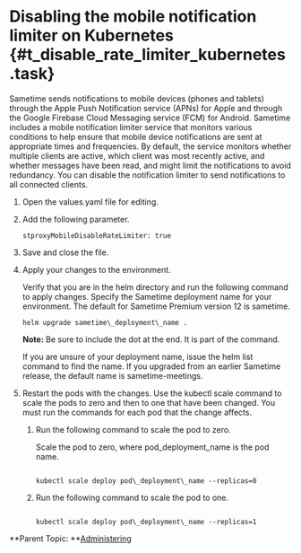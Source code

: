 # Disabling the mobile notification limiter on Kubernetes {#t_disable_rate_limiter_kubernetes .task}

Sametime sends notifications to mobile devices \(phones and tablets\) through the Apple Push Notification service \(APNs\) for Apple and through the Google Firebase Cloud Messaging service \(FCM\) for Android. Sametime includes a mobile notification limiter service that monitors various conditions to help ensure that mobile device notifications are sent at appropriate times and frequencies. By default, the service monitors whether multiple clients are active, which client was most recently active, and whether messages have been read, and might limit the notifications to avoid redundancy. You can disable the notification limiter to send notifications to all connected clients.

1.  Open the values.yaml file for editing.

2.  Add the following parameter.

    ``` {#codeblock_rrl_n23_hxb}
    stproxyMobileDisableRateLimiter: true
    ```

3.  Save and close the file.

4.  Apply your changes to the environment.

    Verify that you are in the helm directory and run the following command to apply changes. Specify the Sametime deployment name for your environment. The default for Sametime Premium version 12 is sametime.

    ``` {#codeblock_iyn_51d_d5b}
    helm upgrade sametime\_deployment\_name .
    ```

    **Note:** Be sure to include the dot at the end. It is part of the command.

    If you are unsure of your deployment name, issue the helm list command to find the name. If you upgraded from an earlier Sametime release, the default name is sametime-meetings.

5.  Restart the pods with the changes. Use the kubectl scale command to scale the pods to zero and then to one that have been changed. You must run the commands for each pod that the change affects.

    1.  Run the following command to scale the pod to zero.

        Scale the pod to zero, where pod\_deployment\_name is the pod name.

        ``` {#codeblock_cwz_mwc_d5b}
        
        kubectl scale deploy pod\_deployment\_name --replicas=0
        
        ```

    2.  Run the following command to scale the pod to one.

        ``` {#codeblock_i2c_4wc_d5b}
        
        kubectl scale deploy pod\_deployment\_name --replicas=1
        ```


**Parent Topic: **[Administering](administering.md)

